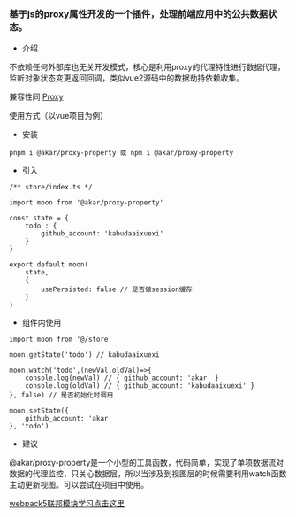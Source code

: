 ### 基于js的proxy属性开发的一个插件，处理前端应用中的公共数据状态。

+ 介绍

不依赖任何外部库也无关开发模式，核心是利用proxy的代理特性进行数据代理，监听对象状态变更返回回调，类似vue2源码中的数据劫持依赖收集。

兼容性同 [Proxy](https://developer.mozilla.org/zh-CN/docs/Web/JavaScript/Reference/Global_Objects/Proxy 'Proxy')

<span class="color1">使用方式（以vue项目为例）</span>

+ 安装

```
pnpm i @akar/proxy-property 或 npm i @akar/proxy-property
```

+ 引入

```
/** store/index.ts */ 

import moon from '@akar/proxy-property'

const state = {
    todo : {
        github_account: 'kabudaaixuexi'
    }
}

export default moon(
    state,
    {
        usePersisted: false // 是否做session缓存
    }
)
```

+ 组件内使用

```
import moon from '@/store'

moon.getState('todo') // kabudaaixuexi

moon.watch('todo',(newVal,oldVal)=>{
    console.log(newVal) // { github_account: 'akar' }
    console.log(oldVal) // { github_account: 'kabudaaixuexi' } 
}, false) // 是否初始化时调用

moon.setState({
    github_account: 'akar'
}, 'todo')
```


+ 建议

@akar/proxy-property是一个小型的工具函数，代码简单，实现了单项数据流对数据的代理监控，只关心数据层，所以当涉及到视图层的时候需要利用watch函数主动更新视图。可以尝试在项目中使用。

[webpack5联邦模块学习点击这里](https://webpack.docschina.org/blog/2020-12-08-roadmap-2021/#hot-module-replacement-for-module-federation "Module Federation")